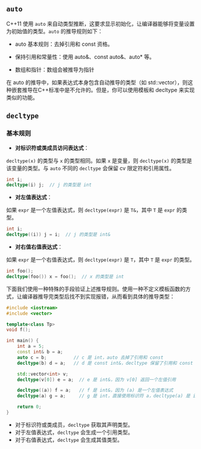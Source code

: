 
## **`auto`**

C++11 使用 `auto` 来自动类型推断，这要求显示初始化，让编译器能够将变量设置为初始值的类型。`auto` 的推导规则如下：

- auto 基本规则：去掉引用和 const 资格。

- 保持引用和常量性：使用 auto&、const auto&、auto* 等。

- 数组和指针：数组会被推导为指针

在 auto 的推导中，如果表达式本身包含自动推导的类型（如 std::vector<auto>），则这种嵌套推导在C++标准中是不允许的。但是，你可以使用模板和 decltype 来实现类似的功能。

## **`decltype`**


### **基本规则**

- **对标识符或类成员访问表达式**：
   

`decltype(x)` 的类型与 `x` 的类型相同。如果 `x` 是变量，则 `decltype(x)` 的类型是该变量的类型。与 `auto` 不同的 `decltype` 会保留 cv 限定符和引用属性。

```cpp
int i;
decltype(i) j;  // j 的类型是 int
```

- **对左值表达式**：
  
如果 `expr` 是一个左值表达式，则 `decltype(expr)` 是 `T&`，其中 `T` 是 `expr` 的类型。

```cpp
int i;
decltype((i)) j = i;  // j 的类型是 int&
```

- **对右值右值表达式**：

如果 `expr` 是一个右值表达式，则 `decltype(expr)` 是 `T`，其中 `T` 是 `expr` 的类型。

```cpp
int foo();
decltype(foo()) x = foo();  // x 的类型是 int
```

下面我们使用一种特殊的手段验证上述推导规则。使用一种不定义模板函数的方式，让编译器推导完类型后找不到实现报错，从而看到具体的推导类型：


```cpp
#include <iostream>
#include <vector>

template<class Tp>
void f();

int main() {
    int a = 5;
    const int& b = a;
    auto c = b;          // c 是 int，auto 去掉了引用和 const
    decltype(b) d = a;   // d 是 const int&，decltype 保留了引用和 const

    std::vector<int> v;
    decltype(v[0]) e = a;  // e 是 int&，因为 v[0] 返回一个左值引用

    decltype((a)) f = a;   // f 是 int&，因为 (a) 是一个左值表达式
    decltype(a) g = a;     // g 是 int，直接使用标识符 a，decltype(a) 是 int

    return 0;
}
```


- 对于标识符或类成员，`decltype` 获取其声明类型。
- 对于左值表达式，`decltype` 会生成一个引用类型。
- 对于右值表达式，`decltype` 会生成其值类型。